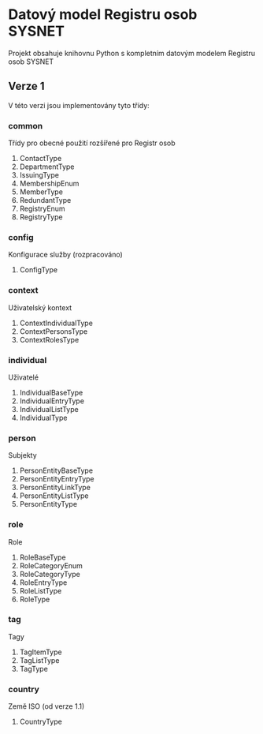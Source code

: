 # Datový model Registru osob SYSNET

Projekt obsahuje knihovnu Python s kompletním datovým modelem Registru osob SYSNET

## Verze 1

V této verzi jsou implementovány tyto třídy: 

### common

Třídy pro obecné použití rozšířené pro Registr osob

1. ContactType
2. DepartmentType 
3. IssuingType 
4. MembershipEnum 
5. MemberType 
6. RedundantType 
7. RegistryEnum 
8. RegistryType


### config

Konfigurace služby (rozpracováno)

1. ConfigType


### context

Uživatelský kontext

1. ContextIndividualType  
2. ContextPersonsType 
3. ContextRolesType


### individual

Uživatelé

1. IndividualBaseType 
2. IndividualEntryType 
3. IndividualListType 
4. IndividualType

### person

Subjekty

1. PersonEntityBaseType
2. PersonEntityEntryType
3. PersonEntityLinkType
4. PersonEntityListType
5. PersonEntityType

### role

Role

1. RoleBaseType
2. RoleCategoryEnum
3. RoleCategoryType
4. RoleEntryType
5. RoleListType
6. RoleType

### tag

Tagy

1. TagItemType
2. TagListType
3. TagType

### country

Země ISO (od verze 1.1)

1. CountryType
